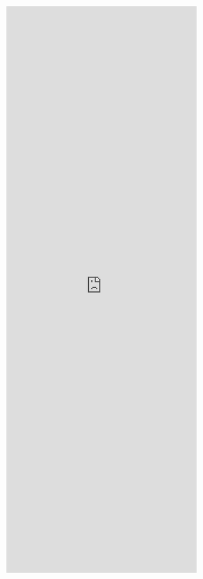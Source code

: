 <iframe 
    title='Checkbox Examples'
    src='https://fabricweb.z5.web.core.windows.net/pr-deploy-site/refs/pull/9333/merge/fabric-website-resources/dist/index.html#/examples/checkbox?docsExample=true'
    frameborder='no'
    height='1500'
    style='width: 100%;'
>
